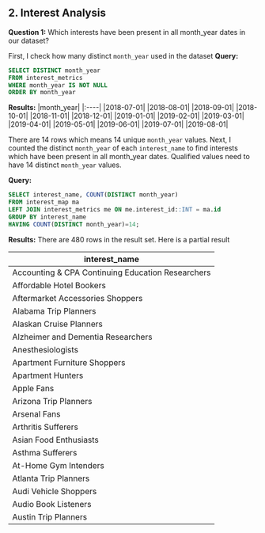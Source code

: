 **2. Interest Analysis**
---------------
**Question 1:**
Which interests have been present in all month_year dates in our dataset?

First, I check how many distinct `month_year` used in the dataset
**Query:**
```sql
SELECT DISTINCT month_year
FROM interest_metrics
WHERE month_year IS NOT NULL
ORDER BY month_year
```
**Results:**
|month_year|
|:----|
|2018-07-01|
|2018-08-01|
|2018-09-01|
|2018-10-01|
|2018-11-01|
|2018-12-01|
|2019-01-01|
|2019-02-01|
|2019-03-01|
|2019-04-01|
|2019-05-01|
|2019-06-01|
|2019-07-01|
|2019-08-01|

There are 14 rows which means 14 unique `month_year` values.
Next, I counted the distinct `month_year` of each `interest_name` to find interests which have been present in all month_year dates.
Qualified values need to have 14 distinct `month_year` values.

**Query:**
```sql
SELECT interest_name, COUNT(DISTINCT month_year)
FROM interest_map ma
LEFT JOIN interest_metrics me ON me.interest_id::INT = ma.id
GROUP BY interest_name
HAVING COUNT(DISTINCT month_year)=14;
```
**Results:**
There are 480 rows in the result set. Here is a partial result

| interest_name                                        |
| ---------------------------------------------------- |
| Accounting & CPA Continuing Education Researchers    |
| Affordable Hotel Bookers                             |
| Aftermarket Accessories Shoppers                     |
| Alabama Trip Planners                                |
| Alaskan Cruise Planners                              |
| Alzheimer and Dementia Researchers                   |
| Anesthesiologists                                    |
| Apartment Furniture Shoppers                         |
| Apartment Hunters                                    |
| Apple Fans                                           |
| Arizona Trip Planners                                |
| Arsenal Fans                                         |
| Arthritis Sufferers                                  |
| Asian Food Enthusiasts                               |
| Asthma Sufferers                                     |
| At-Home Gym Intenders                                |
| Atlanta Trip Planners                                |
| Audi Vehicle Shoppers                                |
| Audio Book Listeners                                 |
| Austin Trip Planners                                 |


